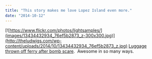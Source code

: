 ```yaml
---
title: "This story makes me love Lopez Island even more."
date: "2014-10-12"
---
```


[![https://www.flickr.com/photos/lightsamples/](images/13434432934_76ef5b2873_z-300x300.jpg)](http://theludwigs.com/wp-content/uploads/2014/10/13434432934_76ef5b2873_z.jpg) [Luggage thrown off ferry after bomb scare](http://www.islandsweekly.com/news/276053621.html).  Awesome in so many ways.
